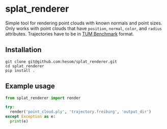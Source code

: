 # splat_renderer
Simple tool for rendering point clouds with known normals and point sizes. Only works with point clouds that have `position`, `normal`, `color`, and `radius` attributes. Trajectories have to be in [TUM Benchmark](https://vision.in.tum.de/data/datasets/rgbd-dataset/file_formats) format.

## Installation
```
git clone git@github.com:hesom/splat_renderer.git
cd splat_renderer
pip install .
```

## Example usage
```python
from splat_renderer import render

try:
  render('point_cloud.ply', 'trajectory.freiburg', 'output_dir')
except Exception as e:
  print(e)
```
